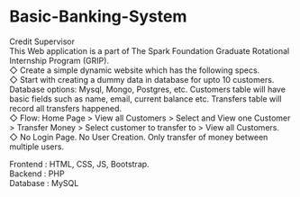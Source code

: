 # Basic-Banking-System
Credit Supervisor   
This Web application is a part of The Spark Foundation Graduate Rotational Internship Program (GRIP).   
◇ Create a simple dynamic website which has the following specs.  
◇ Start with creating a dummy data in database for upto 10 customers. Database options: Mysql, Mongo, Postgres, etc. Customers table will have basic fields such as name, email, current balance etc. Transfers table will record all transfers happened.     
◇ Flow: Home Page > View all Customers > Select and View one Customer > Transfer Money > Select customer to transfer to > View all Customers.   
◇ No Login Page. No User Creation. Only transfer of money between multiple users. 

Frontend : HTML, CSS, JS, Bootstrap.  
Backend : PHP   
Database : MySQL
